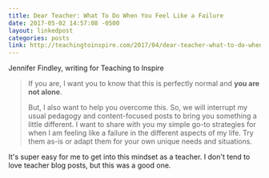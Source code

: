 ```yaml
---
title: Dear Teacher: What To Do When You Feel Like a Failure
date: 2017-05-02 14:57:08 -0500
layout: linkedpost
categories: posts
link: http://teachingtoinspire.com/2017/04/dear-teacher-what-to-do-when-you-feel-like-a-failure.html
---
```


Jennifer Findley, writing for Teaching to Inspire

> If you are, I want you to know that this is perfectly normal and **you are not alone**.
> 
> But, I also want to help you overcome this. So, we will interrupt my usual pedagogy and content-focused posts to bring you something a little different. I want to share with you my simple go-to strategies for when I am feeling like a failure in the different aspects of my life. Try them as-is or adapt them for your own unique needs and situations.

It's super easy for me to get into this mindset as a teacher. I don't tend to love teacher blog posts, but this was a good one. 
